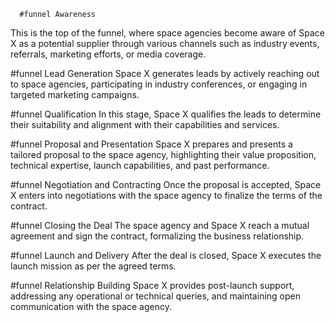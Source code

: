       #funnel Awareness
This is the top of the funnel, where space agencies become aware of Space X as a potential supplier through various channels such as industry events, referrals, marketing efforts, or media coverage.

#funnel Lead Generation
Space X generates leads by actively reaching out to space agencies, participating in industry conferences, or engaging in targeted marketing campaigns.

#funnel Qualification
In this stage, Space X qualifies the leads to determine their suitability and alignment with their capabilities and services.

#funnel Proposal and Presentation
Space X prepares and presents a tailored proposal to the space agency, highlighting their value proposition, technical expertise, launch capabilities, and past performance.

#funnel Negotiation and Contracting
Once the proposal is accepted, Space X enters into negotiations with the space agency to finalize the terms of the contract.

#funnel Closing the Deal
The space agency and Space X reach a mutual agreement and sign the contract, formalizing the business relationship.

#funnel Launch and Delivery
After the deal is closed, Space X executes the launch mission as per the agreed terms.

#funnel Relationship Building
Space X provides post-launch support, addressing any operational or technical queries, and maintaining open communication with the space agency.

